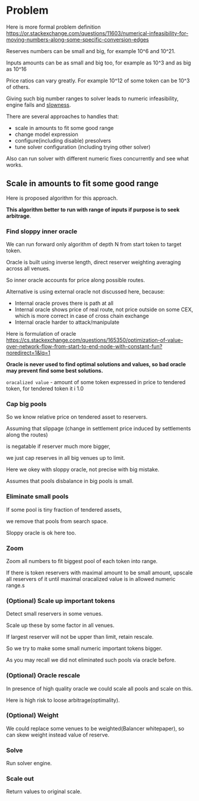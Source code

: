 # Problem

Here is more formal problem definition https://or.stackexchange.com/questions/11603/numerical-infeasibility-for-moving-numbers-along-some-specific-conversion-edges

Reserves numbers can be small and big, for example 10^6 and 10^21.

Inputs amounts can be as small and big too, for example as 10^3 and as big as 10^16

Price ratios can vary greatly. For example 10^12 of some token can be 10^3 of others.

Giving such big number ranges to solver leads to numeric infeasibility, engine fails and [slowness](https://www.youtube.com/watch?v=hYBAqcx0H18).

There are several approaches to handles that:

- scale in amounts to fit some good range
- change model expression
- configure(including disable) presolvers
- tune solver configuration (including trying other solver)

Also can run solver with different numeric fixes concurrently and see what works.

## Scale in amounts to fit some good range

Here is proposed algorithm for this approach.

**This algorithm better to run with range of inputs if purpose is to seek arbitrage**.

### Find sloppy inner oracle

We can run forward only algorithm of depth N from start token to target token.

Oracle is built using inverse length, direct reserver weighting averaging across all venues.

So inner oracle accounts for price along possible routes.

Alternative is using external oracle not discussed here, because:  

- Internal oracle proves there is path at all
- Internal oracle shows price of real route, not price outside on some CEX, which is more correct in case of cross chain exchange
- Internal oracle harder to attack/manipulate

Here is formulation of oracle https://cs.stackexchange.com/questions/165350/optimization-of-value-over-network-flow-from-start-to-end-node-with-constant-fun?noredirect=1&lq=1

**Oracle is never used to find optimal solutions and values, so bad oracle may prevent find some best solutions.**

`oracalized value` - amount of some token expressed in price to tendered token, for tendered token it i 1.0

### Cap big pools

So we know relative price on tendered asset to reservers.

Assuming that slippage (change in settlement price induced by settlements along the routes)

is negatable if reserver much more bigger,

we just cap reserves in all big venues up to limit.

Here we okey with sloppy oracle, not precise with big mistake.

Assumes that pools disbalance in big pools is small.

### Eliminate small pools

If some pool is tiny fraction of tendered assets,

we remove that pools from search space.

Sloppy oracle is ok here too.

### Zoom

Zoom all numbers to fit biggest pool of each token into range.

If there is token reservers with maximal amount to be small amount,
upscale all reservers of it until maximal oracalized value is in allowed numeric range.s

### (Optional) Scale up important tokens

Detect small reservers in some venues.
 
Scale up these by some factor in all venues.

If largest reserver will not be upper than limit, retain rescale.

So we try to make some small numeric important tokens bigger.

As you may recall we did not eliminated such pools via oracle before.

### (Optional) Oracle rescale

In presence of high quality oracle we could scale all pools and scale on this.

Here is high risk to loose arbitrage(optimality).

### (Optional) Weight

We could replace some venues to be weighted(Balancer whitepaper), so can skew weight instead value of reserve.

### Solve

Run solver engine.

### Scale out

Return values to original scale.